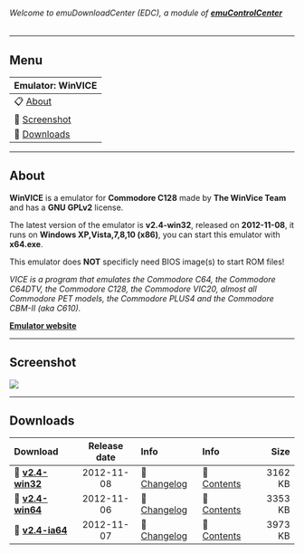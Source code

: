 ###### Welcome to emuDownloadCenter (EDC), a module of [**emuControlCenter**](https://github.com/PhoenixInteractiveNL/emuControlCenter/wiki/)
***
## Menu
| **Emulator: WinVICE** |
|:---------|
| :clipboard: [About](#about) |
| :sunrise: [Screenshot](#screenshot) |
| :floppy_disk: [Downloads](#downloads) |
***
## About
**WinVICE** is a emulator for **Commodore C128** made by **The WinVice Team** and has a **GNU GPLv2** license.

The latest version of the emulator is **v2.4-win32**, released on **2012-11-08**, it runs on **Windows XP,Vista,7,8,10 (x86)**, you can start this emulator with **x64.exe**.

This emulator does **NOT** specificly need BIOS image(s) to start ROM files!

_VICE is a program that emulates the Commodore C64, the Commodore C64DTV, the Commodore C128, the Commodore VIC20, almost all Commodore PET models, the Commodore PLUS4 and the Commodore CBM-II (aka C610)._

[**Emulator website**](http://vice-emu.sourceforge.net)
***
## Screenshot
![](https://raw.githubusercontent.com/PhoenixInteractiveNL/emuDownloadCenter/master/hooks/winvice/screen.jpg)
***
## Downloads
| Download | Release date  | Info       | Info       | Size       |
|:---------|:-------------:|:-----------|:-----------|-----------:|
| :floppy_disk: [**v2.4-win32**](https://github.com/PhoenixInteractiveNL/edc-repo0002/raw/master/winvice/2.4-win32.7z) | 2012-11-08 | :page_facing_up: [Changelog](https://github.com/PhoenixInteractiveNL/edc-repo0002/blob/master/winvice/2.4-win32_changelog.txt) | :mag_right: [Contents](https://github.com/PhoenixInteractiveNL/edc-repo0002/blob/master/winvice/2.4-win32_contents.txt) | 3162 KB |
| :floppy_disk: [**v2.4-win64**](https://github.com/PhoenixInteractiveNL/edc-repo0002/raw/master/winvice/2.4-win64.7z) | 2012-11-06 | :page_facing_up: [Changelog](https://github.com/PhoenixInteractiveNL/edc-repo0002/blob/master/winvice/2.4-win64_changelog.txt) | :mag_right: [Contents](https://github.com/PhoenixInteractiveNL/edc-repo0002/blob/master/winvice/2.4-win64_contents.txt) | 3353 KB |
| :floppy_disk: [**v2.4-ia64**](https://github.com/PhoenixInteractiveNL/edc-repo0002/raw/master/winvice/2.4-ia64.7z) | 2012-11-07 | :page_facing_up: [Changelog](https://github.com/PhoenixInteractiveNL/edc-repo0002/blob/master/winvice/2.4-ia64_changelog.txt) | :mag_right: [Contents](https://github.com/PhoenixInteractiveNL/edc-repo0002/blob/master/winvice/2.4-ia64_contents.txt) | 3973 KB |
